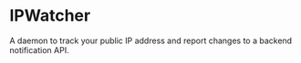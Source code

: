 # IPWatcher

A daemon to track your public IP address and report changes to a backend notification API.
